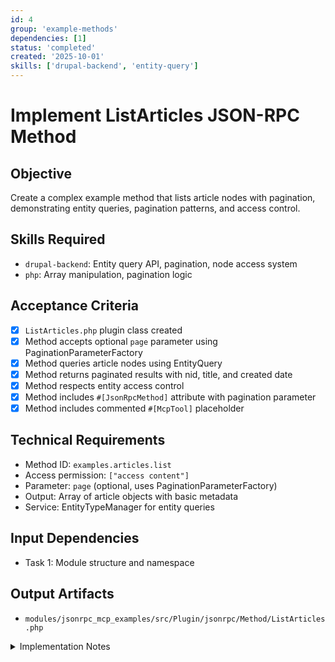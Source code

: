 ```yaml
---
id: 4
group: 'example-methods'
dependencies: [1]
status: 'completed'
created: '2025-10-01'
skills: ['drupal-backend', 'entity-query']
---
```


# Implement ListArticles JSON-RPC Method

## Objective

Create a complex example method that lists article nodes with pagination, demonstrating entity queries, pagination patterns, and access control.

## Skills Required

- `drupal-backend`: Entity query API, pagination, node access system
- `php`: Array manipulation, pagination logic

## Acceptance Criteria

- [x] `ListArticles.php` plugin class created
- [x] Method accepts optional `page` parameter using PaginationParameterFactory
- [x] Method queries article nodes using EntityQuery
- [x] Method returns paginated results with nid, title, and created date
- [x] Method respects entity access control
- [x] Method includes `#[JsonRpcMethod]` attribute with pagination parameter
- [x] Method includes commented `#[McpTool]` placeholder

## Technical Requirements

- Method ID: `examples.articles.list`
- Access permission: `["access content"]`
- Parameter: `page` (optional, uses PaginationParameterFactory)
- Output: Array of article objects with basic metadata
- Service: EntityTypeManager for entity queries

## Input Dependencies

- Task 1: Module structure and namespace

## Output Artifacts

- `modules/jsonrpc_mcp_examples/src/Plugin/jsonrpc/Method/ListArticles.php`

<details>
<summary>Implementation Notes</summary>

### Class Structure

```php
<?php

declare(strict_types=1);

namespace Drupal\jsonrpc_mcp_examples\Plugin\jsonrpc\Method;

use Drupal\Core\Entity\EntityTypeManagerInterface;
use Drupal\Core\StringTranslation\TranslatableMarkup;
use Drupal\jsonrpc\Attribute\JsonRpcMethod;
use Drupal\jsonrpc\Attribute\JsonRpcParameterDefinition;
use Drupal\jsonrpc\JsonRpcObject\ParameterBag;
use Drupal\jsonrpc\ParameterFactory\PaginationParameterFactory;
use Drupal\jsonrpc\Plugin\JsonRpcMethodBase;
use Symfony\Component\DependencyInjection\ContainerInterface;

/**
 * Lists article nodes with pagination support.
 *
 * This example demonstrates:
 * - EntityQuery usage for content retrieval
 * - Pagination using PaginationParameterFactory
 * - Entity access checking
 * - Structured output with multiple fields
 */
#[JsonRpcMethod(
  id: "examples.articles.list",
  usage: new TranslatableMarkup("Lists article nodes with optional pagination"),
  access: ["access content"],
  params: [
    'page' => new JsonRpcParameterDefinition(
      'page',
      NULL,
      PaginationParameterFactory::class,
      new TranslatableMarkup("Pagination parameters (offset and limit)"),
      FALSE
    ),
  ]
)]
// TODO: Replace with actual #[McpTool] attribute once implemented
// #[McpTool(
//   title: "List Articles",
//   annotations: ['category' => 'content', 'supports_pagination' => true]
// )]
class ListArticles extends JsonRpcMethodBase {

  public function __construct(
    array $configuration,
    string $plugin_id,
    $plugin_definition,
    protected EntityTypeManagerInterface $entityTypeManager,
  ) {
    parent::__construct($configuration, $plugin_id, $plugin_definition);
  }

  public static function create(ContainerInterface $container, array $configuration, $plugin_id, $plugin_definition): static {
    return new static(
      $configuration,
      $plugin_id,
      $plugin_definition,
      $container->get('entity_type.manager')
    );
  }

  public function execute(ParameterBag $params): array {
    $pagination = $params->get('page');

    // Build entity query
    $query = $this->entityTypeManager->getStorage('node')->getQuery()
      ->condition('type', 'article')
      ->condition('status', 1)
      ->accessCheck(TRUE)
      ->sort('created', 'DESC');

    // Apply pagination if provided
    if ($pagination) {
      $query->range($pagination['offset'], $pagination['limit']);
    }

    $nids = $query->execute();

    if (empty($nids)) {
      return [];
    }

    // Load nodes
    $nodes = $this->entityTypeManager->getStorage('node')->loadMultiple($nids);

    $result = [];
    foreach ($nodes as $node) {
      // Double-check access (query accessCheck is applied, but be explicit)
      if ($node->access('view')) {
        $result[] = [
          'nid' => (int) $node->id(),
          'title' => $node->getTitle(),
          'created' => (int) $node->getCreatedTime(),
        ];
      }
    }

    return $result;
  }

  public static function outputSchema(): array {
    return [
      'type' => 'array',
      'items' => [
        'type' => 'object',
        'properties' => [
          'nid' => [
            'type' => 'integer',
            'description' => 'Node ID',
          ],
          'title' => [
            'type' => 'string',
            'description' => 'Article title',
          ],
          'created' => [
            'type' => 'integer',
            'description' => 'Creation timestamp',
          ],
        ],
        'required' => ['nid', 'title', 'created'],
      ],
    ];
  }

}
```

### Key Implementation Points

1. **Pagination Parameter**: Uses PaginationParameterFactory (optional parameter)
2. **Entity Query**: Filters by type='article', status=1, applies access check
3. **Sorting**: Orders by created date descending (newest first)
4. **Access Control**:
   - Query-level: `->accessCheck(TRUE)`
   - Entity-level: `$node->access('view')` for extra safety
5. **Structured Output**: Returns array with nid, title, created timestamp
6. **Empty Result Handling**: Returns empty array if no results

### Pagination Usage

Without pagination (returns all articles):

```bash
drush jsonrpc:request examples.articles.list '{}'
```

With pagination (offset 0, limit 10):

```bash
drush jsonrpc:request examples.articles.list '{"page": {"offset": 0, "limit": 10}}'
```

### Expected Output Example

```json
[
  {
    "nid": 42,
    "title": "Latest Article",
    "created": 1696118400
  },
  {
    "nid": 41,
    "title": "Previous Article",
    "created": 1696032000
  }
]
```

</details>
